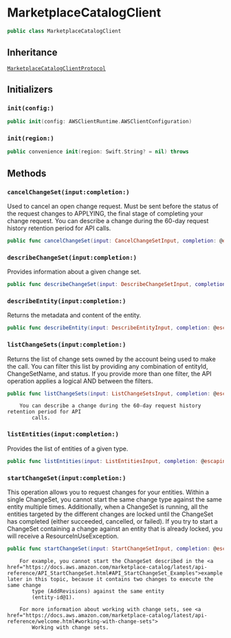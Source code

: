 # MarketplaceCatalogClient

``` swift
public class MarketplaceCatalogClient 
```

## Inheritance

[`MarketplaceCatalogClientProtocol`](/aws-sdk-swift/reference/0.x/AWSMarketplaceCatalog/MarketplaceCatalogClientProtocol)

## Initializers

### `init(config:)`

``` swift
public init(config: AWSClientRuntime.AWSClientConfiguration) 
```

### `init(region:)`

``` swift
public convenience init(region: Swift.String? = nil) throws 
```

## Methods

### `cancelChangeSet(input:completion:)`

Used to cancel an open change request. Must be sent before the status of the request
changes to APPLYING, the final stage of completing your change request. You
can describe a change during the 60-day request history retention period for API
calls.

``` swift
public func cancelChangeSet(input: CancelChangeSetInput, completion: @escaping (ClientRuntime.SdkResult<CancelChangeSetOutputResponse, CancelChangeSetOutputError>) -> Void)
```

### `describeChangeSet(input:completion:)`

Provides information about a given change set.

``` swift
public func describeChangeSet(input: DescribeChangeSetInput, completion: @escaping (ClientRuntime.SdkResult<DescribeChangeSetOutputResponse, DescribeChangeSetOutputError>) -> Void)
```

### `describeEntity(input:completion:)`

Returns the metadata and content of the entity.

``` swift
public func describeEntity(input: DescribeEntityInput, completion: @escaping (ClientRuntime.SdkResult<DescribeEntityOutputResponse, DescribeEntityOutputError>) -> Void)
```

### `listChangeSets(input:completion:)`

Returns the list of change sets owned by the account being used to make the call. You
can filter this list by providing any combination of entityId,
ChangeSetName, and status. If you provide more than one filter, the API
operation applies a logical AND between the filters.

``` swift
public func listChangeSets(input: ListChangeSetsInput, completion: @escaping (ClientRuntime.SdkResult<ListChangeSetsOutputResponse, ListChangeSetsOutputError>) -> Void)
```

``` 
    You can describe a change during the 60-day request history retention period for API
        calls.
```

### `listEntities(input:completion:)`

Provides the list of entities of a given type.

``` swift
public func listEntities(input: ListEntitiesInput, completion: @escaping (ClientRuntime.SdkResult<ListEntitiesOutputResponse, ListEntitiesOutputError>) -> Void)
```

### `startChangeSet(input:completion:)`

This operation allows you to request changes for your entities. Within a single
ChangeSet, you cannot start the same change type against the same entity multiple times.
Additionally, when a ChangeSet is running, all the entities targeted by the different
changes are locked until the ChangeSet has completed (either succeeded, cancelled, or failed). If
you try to start a ChangeSet containing a change against an entity that is already
locked, you will receive a ResourceInUseException.

``` swift
public func startChangeSet(input: StartChangeSetInput, completion: @escaping (ClientRuntime.SdkResult<StartChangeSetOutputResponse, StartChangeSetOutputError>) -> Void)
```

``` 
    For example, you cannot start the ChangeSet described in the <a href="https://docs.aws.amazon.com/marketplace-catalog/latest/api-reference/API_StartChangeSet.html#API_StartChangeSet_Examples">example later in this topic, because it contains two changes to execute the same change
        type (AddRevisions) against the same entity
        (entity-id@1).

    For more information about working with change sets, see <a href="https://docs.aws.amazon.com/marketplace-catalog/latest/api-reference/welcome.html#working-with-change-sets">
        Working with change sets.
```
